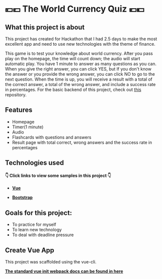 
# 💴💷 The World Currency Quiz 💶💵

## What this project is about

This project has created for Hackathon that I had 2.5 days to make the most excellent app and need to use new technologies with the theme of finance.

This game is to test your knowledge about world currency. After you pass play on the homepage, the time will count down; the audio will start automatic play. You have 1 minute to answer as many questions as you can. When you give the right answer, you can click YES, but If you don't know the answer or you provide the wrong answer, you can click NO to go to the next question. When the time is up, you will receive a result with a total of the correct answer, a total of the wrong answer, and include a success rate in percentages. For the basic backend of this project, check out [this](https://github.com/Panthari-Panthong/world-currencies-flashcards-server.git) repository.

## Features

- Homepage
- Timer(1 minute)
- Audio
- Flashcards with questions and answers
- Result page with total correct, wrong answers and  the success rate in percentages

## Technologies used

#### 👇 Click links to view some samples in this project 👇

- **[Vue](./src/components/Card.vue)**  

- **[Bootstrap](./src/components/CardsBottom.vue)**  

## Goals for this project:

- To practice for myself
- To learn new technology 
- To deal with deadline pressure

## Create Vue App

This project was scaffolded using the vue-cli. 

**[The standard vue init webpack docs can be found in here](./Setup.md)**
